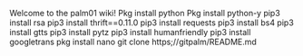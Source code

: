 Welcome to the palm01 wiki!
Pkg install python
Pkg install python-y
pip3 install rsa
pip3 install thrift==0.11.0
pip3 install requests
pip3 install bs4
pip3 install gtts
pip3 install pytz
pip3 install humanfriendly
pip3 install googletrans
pkg install nano
git clone https;//gitpalm/README.md
